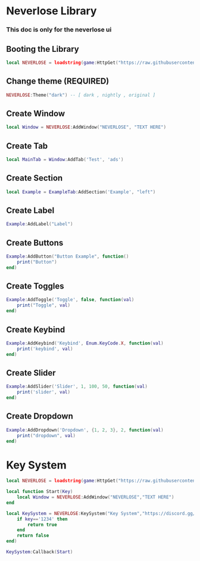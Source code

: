# Neverlose Library
### This doc is only for the neverlose ui

## Booting the Library
```lua
local NEVERLOSE = loadstring(game:HttpGet("https://raw.githubusercontent.com/3345-c-a-t-s-u-s/NEVERLOSE-UI-Nightly/main/source.lua"))()
```

## Change theme (**REQUIRED**)

```lua
NEVERLOSE:Theme("dark") -- [ dark , nightly , original ]
```

## Create Window

```lua
local Window = NEVERLOSE:AddWindow("NEVERLOSE", "TEXT HERE")
```

## Create Tab 

```lua
local MainTab = Window:AddTab('Test', 'ads')
```

## Create Section

```lua
local Example = ExampleTab:AddSection('Example', "left")
```

## Create Label 
```lua
Example:AddLabel("Label")
```

## Create Buttons

```lua
Example:AddButton("Button Example", function()
	print("Button")
end)
```

## Create Toggles

```lua
Example:AddToggle('Toggle', false, function(val)
	print("Toggle", val)
end)
```

## Create Keybind

```lua
Example:AddKeybind('Keybind', Enum.KeyCode.X, function(val)
	print('keybind', val)
end)
```

## Create Slider
```lua
Example:AddSlider('Slider', 1, 100, 50, function(val)
	print('slider', val)
end)
```

## Create Dropdown
```lua
Example:AddDropdown('Dropdown', {1, 2, 3}, 2, function(val)
	print("dropdown", val)
end)
```

# Key System

```lua
local NEVERLOSE = loadstring(game:HttpGet("https://raw.githubusercontent.com/3345-c-a-t-s-u-s/NEVERLOSE-UI-Nightly/main/source.lua"))()

local function Start(Key)
	local Window = NEVERLOSE:AddWindow("NEVERLOSE","TEXT HERE")
end

local KeySystem = NEVERLOSE:KeySystem("Key System","https://discord.gg/bedol-hub",function(key)
	if key=='1234' then
		return true
	end
	return false
end)

KeySystem:Callback(Start)
```
